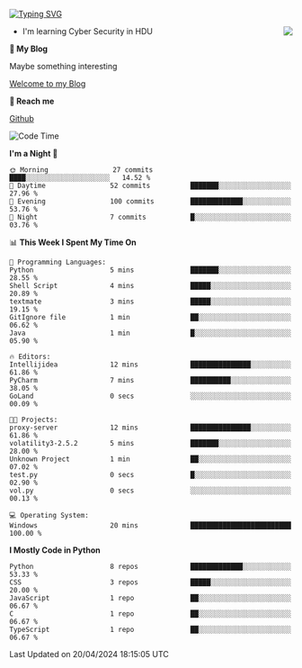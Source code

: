 [![Typing SVG](https://readme-typing-svg.herokuapp.com?font=Fira+Code&pause=1000&random=false&width=450&height=60&lines=Hello+%F0%9F%91%8B%F0%9F%8F%BB;I'm+JBNRZ)](https://git.io/typing-svg)

<a href="#">
  <img align="right" src="https://github-readme-stats.vercel.app/api?username=JBNRZ&show_icons=true&bg_color=15,f2f7fd,E0EAFC" />
</a>

- I'm learning Cyber Security in HDU

 **🌱 My Blog**

Maybe something interesting

[Welcome to my Blog](https://jbnrz.com.cn/)

 **💬 Reach me** 

[Github](https://github.com/JBNRZ)


<!--START_SECTION:waka-->
![Code Time](http://img.shields.io/badge/Code%20Time-422%20hrs%2030%20mins-blue)

**I'm a Night 🦉** 

```text
🌞 Morning                27 commits          ████░░░░░░░░░░░░░░░░░░░░░   14.52 % 
🌆 Daytime                52 commits          ███████░░░░░░░░░░░░░░░░░░   27.96 % 
🌃 Evening                100 commits         █████████████░░░░░░░░░░░░   53.76 % 
🌙 Night                  7 commits           █░░░░░░░░░░░░░░░░░░░░░░░░   03.76 % 
```


📊 **This Week I Spent My Time On** 

```text
💬 Programming Languages: 
Python                   5 mins              ███████░░░░░░░░░░░░░░░░░░   28.55 % 
Shell Script             4 mins              █████░░░░░░░░░░░░░░░░░░░░   20.89 % 
textmate                 3 mins              █████░░░░░░░░░░░░░░░░░░░░   19.15 % 
GitIgnore file           1 min               ██░░░░░░░░░░░░░░░░░░░░░░░   06.62 % 
Java                     1 min               █░░░░░░░░░░░░░░░░░░░░░░░░   05.90 % 

🔥 Editors: 
Intellijidea             12 mins             ███████████████░░░░░░░░░░   61.86 % 
PyCharm                  7 mins              ██████████░░░░░░░░░░░░░░░   38.05 % 
GoLand                   0 secs              ░░░░░░░░░░░░░░░░░░░░░░░░░   00.09 % 

🐱‍💻 Projects: 
proxy-server             12 mins             ███████████████░░░░░░░░░░   61.86 % 
volatility3-2.5.2        5 mins              ███████░░░░░░░░░░░░░░░░░░   28.00 % 
Unknown Project          1 min               ██░░░░░░░░░░░░░░░░░░░░░░░   07.02 % 
test.py                  0 secs              █░░░░░░░░░░░░░░░░░░░░░░░░   02.90 % 
vol.py                   0 secs              ░░░░░░░░░░░░░░░░░░░░░░░░░   00.13 % 

💻 Operating System: 
Windows                  20 mins             █████████████████████████   100.00 % 
```

**I Mostly Code in Python** 

```text
Python                   8 repos             █████████████░░░░░░░░░░░░   53.33 % 
CSS                      3 repos             █████░░░░░░░░░░░░░░░░░░░░   20.00 % 
JavaScript               1 repo              ██░░░░░░░░░░░░░░░░░░░░░░░   06.67 % 
C                        1 repo              ██░░░░░░░░░░░░░░░░░░░░░░░   06.67 % 
TypeScript               1 repo              ██░░░░░░░░░░░░░░░░░░░░░░░   06.67 % 
```




 Last Updated on 20/04/2024 18:15:05 UTC
<!--END_SECTION:waka-->
